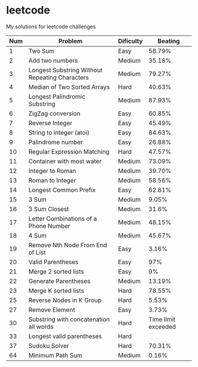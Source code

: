 # leetcode
My solutions for leetcode challenges

Num | Problem | Dificulty | Beating 
--- | ------- | --------- | -------
| 1 | Two Sum | Easy      | 58.79% 
| 2 | Add two numbers | Medium | 35.18% |
| 3 | Longest Substring Without Repeating Characters | Medium | 79.27% |
| 4 | Median of Two Sorted Arrays | Hard | 40.63% |
| 5 | Longest Palindromic Substring | Medium | 87.93% |
| 6 | ZigZag conversion | Easy | 60.85% |
| 7 | Reverse Integer | Easy | 45.49% |
| 8 | String to integer (atoi) | Easy | 84.63% |
| 9 | Palindrome number | Easy | 26.88% |
| 10 | Regular Expression Matching | Hard | 47.57% |
| 11 | Container with most water | Medium | 73.09% |
| 12 | Integer to Roman | Medium | 39.70% |
| 13 | Roman to Integer | Medium | 58.56% |
| 14 | Longest Common Prefix | Easy | 62.81% |
| 15 | 3 Sum | Medium | 9.05% |
| 16 | 3 Sum Closest | Medium | 31.6% |
| 17 | Letter Combinations of a Phone Number | Medium | 48.15% |
| 18 | 4 Sum | Medium | 45.67% |
19 | Remove Nth Node From End of List | Easy | 3.16% |
20 | Valid Parentheses | Easy | 97% |
21 | Merge 2 sorted lists | Easy | 9%
22 | Generate Parentheses | Medium | 13.19%
| 23 | Merge K sorted lists | Hard | 78.55% |
25 | Reverse Nodes in K Group | Hard | 5.53% |
| 27 | Remove Element | Easy | 3.73% |
| 30 | Substring with concatenation all words | Hard | Time limit exceeded |
| 33 | Longest valid parentheses | Hard | |
| 37 | Sudoku Solver | Hard | 70.31% |
| 64 | Minimum Path Sum | Medium | 0.16% |
